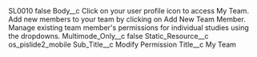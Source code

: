 <?xml version="1.0" encoding="UTF-8"?>
<CustomMetadata xmlns="http://soap.sforce.com/2006/04/metadata" xmlns:xsi="http://www.w3.org/2001/XMLSchema-instance" xmlns:xsd="http://www.w3.org/2001/XMLSchema">
    <label>SL0010</label>
    <protected>false</protected>
    <values>
        <field>Body__c</field>
        <value xsi:type="xsd:string">Click on your user profile icon to access My Team. Add new members to your team by clicking on Add New Team Member. Manage existing team member&apos;s permissions for individual studies using the dropdowns.</value>
    </values>
    <values>
        <field>Multimode_Only__c</field>
        <value xsi:type="xsd:boolean">false</value>
    </values>
    <values>
        <field>Static_Resource__c</field>
        <value xsi:type="xsd:string">os_pislide2_mobile</value>
    </values>
    <values>
        <field>Sub_Title__c</field>
        <value xsi:type="xsd:string">Modify Permission</value>
    </values>
    <values>
        <field>Title__c</field>
        <value xsi:type="xsd:string">My Team</value>
    </values>
</CustomMetadata>
